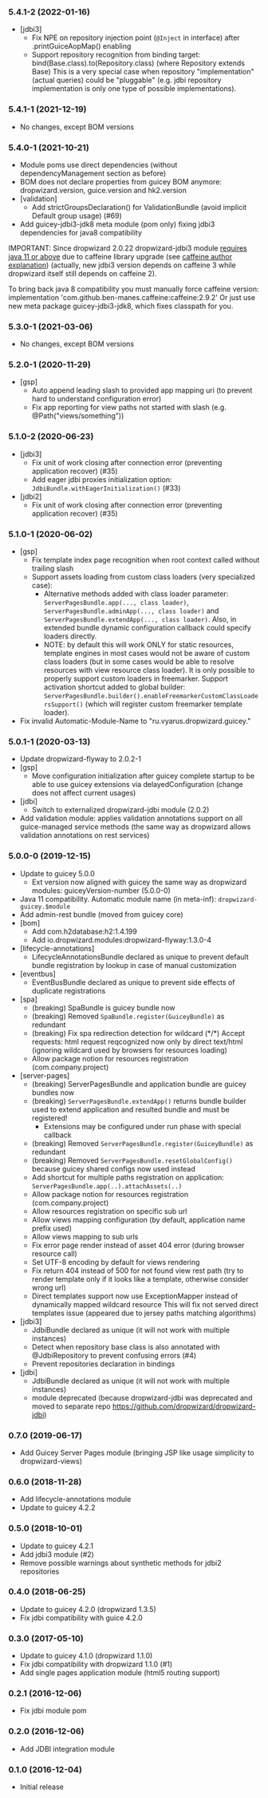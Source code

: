 ### 5.4.1-2 (2022-01-16)
* [jdbi3]
  - Fix NPE on repository injection point (`@Inject` in interface) after .printGuiceAopMap() enabling
  - Support repository recognition from binding target: bind(Base.class).to(Repository.class) (where Repository extends Base)
    This is a very special case when repository "implementation" (actual queries) could be "pluggable"
    (e.g. jdbi repository implementation is only one type of possible implementations). 

### 5.4.1-1 (2021-12-19)
* No changes, except BOM versions

### 5.4.0-1 (2021-10-21)
* Module poms use direct dependencies (without dependencyManagement section as before)
* BOM does not declare properties from guicey BOM anymore: dropwizard.version, guice.version and hk2.version
* [validation]
  - Add strictGroupsDeclaration() for ValidationBundle (avoid implicit Default group usage) (#69)
* Add guicey-jdbi3-jdk8 meta module (pom only) fixing jdbi3 dependencies for java8 compatibility 

IMPORTANT: Since dropwizard 2.0.22 dropwizard-jdbi3 module [requires java 11 or above](https://github.com/dropwizard/dropwizard/releases/tag/v2.0.22)
due to caffeine library upgrade (see [caffeine author explanation](https://github.com/jdbi/jdbi/issues/1853#issuecomment-819101724))
(actually, new jdbi3 version depends on caffeine 3 while dropwizard itself still depends on caffeine 2).

To bring back java 8 compatibility you must manually force caffeine version:
    implementation 'com.github.ben-manes.caffeine:caffeine:2.9.2'
Or just use new meta package guicey-jdbi3-jdk8, which fixes classpath for you. 

### 5.3.0-1 (2021-03-06)
* No changes, except BOM versions

### 5.2.0-1 (2020-11-29)
* [gsp]
    - Auto append leading slash to provided app mapping uri (to prevent hard to understand configuration error)
    - Fix app reporting for view paths not started with slash (e.g. @Path("views/something")) 

### 5.1.0-2 (2020-06-23)
* [jdbi3]
    - Fix unit of work closing after connection error (preventing application recover) (#35)
    - Add eager jdbi proxies initialization option: `JdbiBundle.withEagerInitialization()` (#33)
* [jdbi2]
    - Fix unit of work closing after connection error (preventing application recover) (#35)    

### 5.1.0-1 (2020-06-02)
* [gsp]
    - Fix template index page recognition when root context called without trailing slash
    - Support assets loading from custom class loaders (very specialized case):
        - Alternative methods added with class loader parameter: `ServerPagesBundle.app(..., class loader)`, 
          `ServerPagesBundle.adminApp(..., class loader)` and `ServerPagesBundle.extendApp(..., class loader)`.
          Also, in extended bundle dynamic configuration callback could specify loaders directly.
        - NOTE: by default this will work ONLY for static resources, template engines in most cases would not
          be aware of custom class loaders (but in some cases would be able to resolve resources with view resource class loader).
          It is only possible to properly support custom loaders in freemarker. Support activation shortcut
          added to global builder: `ServerPagesBundle.builder().enableFreemarkerCustomClassLoadersSupport()`
          (which will register custom freemarker template loader). 
* Fix invalid Automatic-Module-Name to "ru.vyarus.dropwizard.guicey.<module>"                                 

### 5.0.1-1 (2020-03-13)
* Update dropwizard-flyway to 2.0.2-1
* [gsp]
    - Move configuration initialization after guicey complete startup to be able to use guicey extensions
        via delayedConfiguration (change does not affect current usages)
* [jdbi]
    - Switch to externalized dropwizard-jdbi module (2.0.2)             
* Add validation module: applies validation annotations support on all guice-managed service methods
    (the same way as dropwizard allows validation annotations on rest services)     

### 5.0.0-0 (2019-12-15)
* Update to guicey 5.0.0
    - Ext version now aligned with guicey the same way as dropwizard modules: guiceyVersion-number (5.0.0-0)
* Java 11 compatibility. Automatic module name (in meta-inf): `dropwizard-guicey.$module`
* Add admin-rest bundle (moved from guicey core)    
* [bom]
    - Add com.h2database:h2:1.4.199 
    - Add io.dropwizard.modules:dropwizard-flyway:1.3.0-4     
* [lifecycle-annotations]
    - LifecycleAnnotationsBundle declared as unique to prevent default bundle registration by lookup in case of manual customization
* [eventbus]
    - EventBusBundle declared as unique to prevent side effects of duplicate registrations    
* [spa]
    - (breaking) SpaBundle is guicey bundle now
    - (breaking) Removed `SpaBundle.register(GuiceyBundle)` as redundant
    - (breaking) Fix spa redirection detection for wildcard (\*/*) Accept requests: 
        html request reqcognized now only by direct text/html 
        (ignoring wildcard used by browsers for resources loading)
    - Allow package notion for resources registration (com.company.project)                 
* [server-pages]
    - (breaking) ServerPagesBundle and application bundle are guicey bundles now
    - (breaking) `ServerPagesBundle.extendApp()` returns bundle builder used to extend application and resulted 
        bundle and must be registered!
         - Extensions may be configured under run phase with special callback
    - (breaking) Removed `ServerPagesBundle.register(GuiceyBundle)` as redundant
    - (breaking) Removed `ServerPagesBundle.resetGlobalConfig()` because guicey shared configs now used instead 
    - Add shortcut for multiple paths registration on application:
        `ServerPagesBundle.app(..).attachAssets(..)`     
    - Allow package notion for resources registration (com.company.project)
    - Allow resources registration on specific sub url
    - Allow views mapping configuration (by default, application name prefix used)
    - Allow views mapping to sub urls
    - Fix error page render instead of asset 404 error (during browser resource call)
    - Set UTF-8 encoding by default for views rendering
    - Fix return 404 instead of 500 for not found view rest path 
        (try to render template only if it looks like a template, otherwise consider wrong url)
    - Direct templates support now use ExceptionMapper instead of dynamically mapped wildcard resource
        This will fix not served direct templates issue (appeared due to jersey paths matching algorithms)         
* [jdbi3]
    - JdbiBundle declared as unique (it will not work with multiple instances)
    - Detect when repository base class is also annotated with @JdbiRepository to prevent confusing errors (#4)
    - Prevent repositories declaration in bindings
* [jdbi]
    - JdbiBundle declared as unique (it will not work with multiple instances)    
    - module deprecated (because dropwizard-jdbi was deprecated and moved to separate repo https://github.com/dropwizard/dropwizard-jdbi)    

### 0.7.0 (2019-06-17)
* Add Guicey Server Pages module (bringing JSP like usage simplicity to dropwizard-views)

### 0.6.0 (2018-11-28)
* Add lifecycle-annotations module
* Update to guicey 4.2.2

### 0.5.0 (2018-10-01)
* Update to guicey 4.2.1
* Add jdbi3 module (#2)
* Remove possible warnings about synthetic methods for jdbi2 repositories

### 0.4.0 (2018-06-25)
* Update to guicey 4.2.0 (dropwizard 1.3.5)
* Fix jdbi compatibility with guice 4.2.0 

### 0.3.0 (2017-05-10)
* Update to guicey 4.1.0 (dropwizard 1.1.0)
* Fix jdbi compatibility with dropwizard 1.1.0 (#1)
* Add single pages application module (html5 routing support)

### 0.2.1 (2016-12-06)
* Fix jdbi module pom

### 0.2.0 (2016-12-06)
* Add JDBI integration module

### 0.1.0 (2016-12-04)
* Initial release
